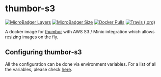 # thumbor-s3

[![MicroBadger Layers](https://img.shields.io/microbadger/layers/viperdev/thumbor-s3.svg?style=popout)](https://microbadger.com/images/viperdev/thumbor-s3)
[![MicroBadger Size](https://img.shields.io/microbadger/image-size/viperdev/thumbor-s3.svg?style=popout)](https://microbadger.com/images/viperdev/thumbor-s3)
[![Docker Pulls](https://img.shields.io/docker/pulls/viperdev/thumbor-s3.svg?style=popout)](https://https://hub.docker.com/r/viperdev/thumbor-s3/)
[![Travis (.org)](https://img.shields.io/travis/viper-development/thumbor-s3.svg)](https://travis-ci.org/viper-development/thumbor-s3)

A docker image for [thumbor](http://thumbor.org) with AWS S3 / Minio
integration which allows resizing images on the fly.

## Configuring thumbor-s3

All the configuration can be done via environment variables. For a list of all
the variables, please check [here](https://github.com/viper-development/thumbor-s3/blob/master/thumbor.conf.tpl).
